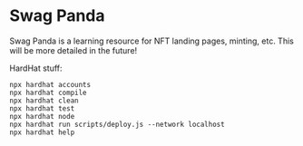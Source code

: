 # Swag Panda

Swag Panda is a learning resource for NFT landing pages, minting, etc.
This will be more detailed in the future!

HardHat stuff:

```shell
npx hardhat accounts
npx hardhat compile
npx hardhat clean
npx hardhat test
npx hardhat node
npx hardhat run scripts/deploy.js --network localhost
npx hardhat help
```
